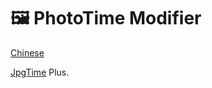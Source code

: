 # 🖼 ️PhotoTime Modifier

[Chinese](README_zh.md)

[JpgTime](http://www.muralpix.com/jpgtime/) Plus.
